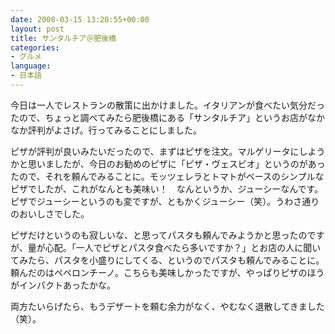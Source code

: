 ```yaml
---
date: 2008-03-15 13:20:55+00:00
layout: post
title: サンタルチア＠肥後橋
categories:
- グルメ
language:
- 日本語
---
```


今日は一人でレストランの散策に出かけました。イタリアンが食べたい気分だったので、ちょっと調べてみたら肥後橋にある「サンタルチア」というお店がなかなか評判がよさげ。行ってみることにしました。

ピザが評判が良いみたいだったので、まずはピザを注文。マルゲリータにしようかと思いましたが、今日のお勧めのピザに「ピザ・ヴェスビオ」というのがあったので、それを頼んでみることに。モッツェレラとトマトがベースのシンプルなピザでしたが、これがなんとも美味い！　なんというか、ジューシーなんです。ピザでジューシーというのも変ですが、ともかくジューシー（笑）。うわさ通りのおいしさでした。

ピザだけというのも寂しいな、と思ってパスタも頼んでみようかと思ったのですが、量が心配。「一人でピザとパスタ食べたら多いですか？」とお店の人に聞いてみたら、パスタを小盛りにしてくる、というのでパスタも頼んでみることに。頼んだのはペペロンチーノ。こちらも美味しかったですが、やっぱりピザのほうがインパクトあったかな。

両方たいらげたら、もうデザートを頼む余力がなく、やむなく退散してきました（笑）。
